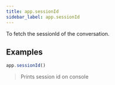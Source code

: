 ```yaml
---
title: app.sessionId
sidebar_label: app.sessionId
---
```


To fetch the sessionId of the conversation.


## Examples

```js
app.sessionId()
```

> Prints session id on console